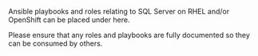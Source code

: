 Ansible playbooks and roles relating to SQL Server on RHEL and/or OpenShift can be placed under here.

Please ensure that any roles and playbooks are fully documented so they can be consumed by others.
